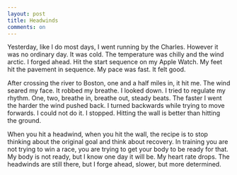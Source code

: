 ```yaml
---
layout: post
title: Headwinds
comments: on
---
```

Yesterday, like I do most days, I went running by the Charles. However it was no ordinary day. It was cold. The temperature was chilly and the wind arctic. I forged ahead. Hit the start sequence on my Apple Watch. My feet hit the pavement in sequence. My pace was fast. It felt good.

After crossing the river to Boston, one and a half miles in, it hit me. The wind seared my face. It robbed my breathe. I looked down. I tried to regulate my rhythm. One, two, breathe in, breathe out, steady beats. The faster I went the harder the wind pushed back. I turned backwards while trying to move forwards. I could not do it. I stopped. Hitting the wall is better than hitting the ground.

When you hit a headwind, when you hit the wall, the recipe is to stop thinking about the original goal and think about recovery. In training you are not trying to win a race, you are trying to get your body to be ready for that. My body is not ready, but I know one day it will be. My heart rate drops. The headwinds are still there, but I forge ahead, slower, but more determined.